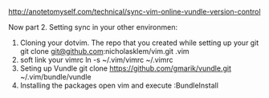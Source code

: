 http://anotetomyself.com/technical/sync-vim-online-vundle-version-control

Now part 2. Setting sync in your other environmen:
1. Cloning your dotvim. The repo that you created while setting up your git
   git clone git@github.com:nicholasklem/vim.git .vim
2. soft link your vimrc
   ln -s ~/.vim/vimrc ~/.vimrc
3. Seting up Vundle
   git clone https://github.com/gmarik/vundle.git ~/.vim/bundle/vundle
4. Installing the packages
   open vim and execute :BundleInstall
